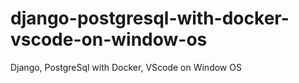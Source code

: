 # django-postgresql-with-docker-vscode-on-window-os
Django, PostgreSql with Docker, VScode on Window OS

